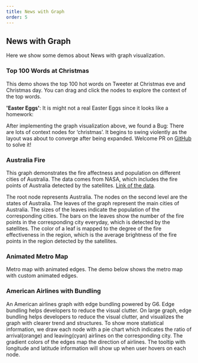 ```yaml
---
title: News with Graph
order: 5
---
```


## News with Graph

Here we show some demos about News with graph visualization.

### Top 100 Words at Christmas

This demo shows the top 100 hot words on Tweeter at Christmas eve and Christmas day. You can drag and click the nodes to explore the context of the top words.

**'Easter Eggs'**: It is might not a real Easter Eggs since it looks like a homework:

After implementing the graph visualization above, we found a Bug: There are lots of context nodes for ‘christmas’. It begins to swing violently as the layout was about to converge after being expanded. Welcome PR on <a href='https://github.com/antvis/G6' target='_blank'>GitHub</a> to solve it!


### Australia Fire

This graph demonstrates the fire affectness and population on different cities of Australia. The data comes from NASA, which includes the fire points of Australia detected by the satellites. [Link of the data](https://firms.modaps.eosdis.nasa.gov/active_fire/#firms-shapefile).

The root node represents Australia. The nodes on the second level are the states of Australia. The leaves of the graph represent the main cities of Australia. The sizes of the leaves indicate the population of the corresponding cities. The bars on the leaves show the number of the fire points in the corresponding city everyday, which is detected by the satellites. The color of a leaf is mapped to the degree of the fire effectiveness in the region, which is the average brightness of the fire points in the region detected by the satellites.


### Animated Metro Map

Metro map with animated edges. The demo below shows the metro map with custom animated edges.


### American Airlines with Bundling

An American airlines graph with edge bundling powered by G6. Edge bundling helps developers to reduce the visual clutter. On large graph, edge bundling helps developers to reduce the visual clutter, and visualizes the graph with clearer trend and structures. To show more statistical information, we draw each node with a pie chart which indicates the ratio of arrival(orange) and leaving(cyan) airlines on the corresponding city. The gradient colors of the edges map the direction of airlines. The tooltip with longitude and latitude information will show up when user hovers on each node.
